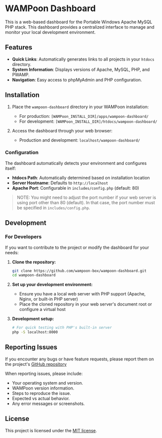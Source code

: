 # WAMPoon Dashboard

This is a web-based dashboard for the Portable Windows Apache MySQL PHP stack. This dashboard provides a centralized interface to manage and monitor your local development environment.

## Features

- **Quick Links**: Automatically generates links to all projects in your `htdocs` directory.      
- **System Information**: Displays versions of Apache, MySQL, PHP, and PWAMP.
- **Navigation**: Easy access to phpMyAdmin and PHP configuration.


## Installation

1. Place the `wampoon-dashboard` directory in your WAMPoon installation:
   - For production: `[WAMPoon_INSTALL_DIR]/apps/wampoon-dashboard/`
   - For development: `[WAMPoon_INSTALL_DIR]/htdocs/wampoon-dashboard/`

2. Access the dashboard through your web browser:
   - Production and development: `localhost/wampoon-dashboard/`   

### Configuration

The dashboard automatically detects your environment and configures itself:

- **htdocs Path**: Automatically determined based on installation location
- **Server Hostname**: Defaults to `http://localhost`
- **Apache Port**: Configurable in `includes/config.php` (default: 80)

>NOTE: You might need to adjust the port number if your web server is using port other than 80 (default). In that case, the port number must be specified in `includes/config.php`.

## Development

### For Developers

If you want to contribute to the project or modify the dashboard for your needs:

1. **Clone the repository:**
   ```bash
   git clone https://github.com/wampoon-box/wampoon-dashboard.git
   cd wampoon-dashboard
   ```

2. **Set up your development environment:**
   - Ensure you have a local web server with PHP support (Apache, Nginx, or built-in PHP server)
   - Place the cloned repository in your web server's document root or configure a virtual host

3. **Development setup:**
   ```bash
   # For quick testing with PHP's built-in server
   php -S localhost:8000
   ```
   
## Reporting Issues

If you encounter any bugs or have feature requests, please report them on the project's [GitHub repository](https://github.com/wampoon-box/wampoon-dashboard.git)

When reporting issues, please include:
- Your operating system and version.
- WAMPoon version information.
- Steps to reproduce the issue.
- Expected vs actual behavior.
- Any error messages or screenshots. 

## License

This project is licensed under the [MIT license](LICENSE). 
